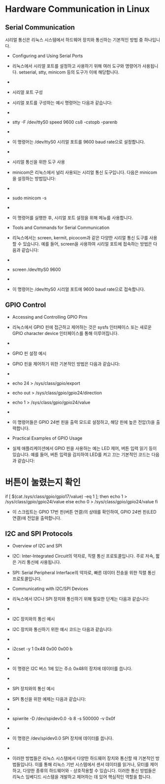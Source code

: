 # Hardware Communication in Linux

## Serial Communication
시리얼 통신은 리눅스 시스템에서 하드웨어 장치와 통신하는 기본적인 방법 중 하나입니다.
- Configuring and Using Serial Ports

- 리눅스에서 시리얼 포트를 설정하고 사용하기 위해 여러 도구와 명령어가 사용됩니다. setserial, stty, minicom 등의 도구가 이에 해당합니다.
- 
- 시리얼 포트 구성
- 시리얼 포트를 구성하는 예시 명령어는 다음과 같습니다:
- 
- stty -F /dev/ttyS0 speed 9600 cs8 -cstopb -parenb
- 
- 이 명령어는 /dev/ttyS0 시리얼 포트를 9600 baud rate으로 설정합니다.
- 
- 시리얼 통신을 위한 도구 사용
- minicom은 리눅스에서 널리 사용되는 시리얼 통신 도구입니다. 다음은 minicom을 설정하는 방법입니다:
- 
- sudo minicom -s
- 
- 이 명령어를 실행한 후, 시리얼 포트 설정을 위해 메뉴를 사용합니다.

- Tools and Commands for Serial Communication

- 리눅스에서는 screen, kermit, picocom과 같은 다양한 시리얼 통신 도구를 사용할 수 있습니다. 예를 들어, screen을 사용하여 시리얼 포트에 접속하는 방법은 다음과 같습니다:
- 
- screen /dev/ttyS0 9600
- 
- 이 명령어는 /dev/ttyS0 시리얼 포트에 9600 baud rate으로 접속합니다.


## GPIO Control
- Accessing and Controlling GPIO Pins

- 리눅스에서 GPIO 핀에 접근하고 제어하는 것은 sysfs 인터페이스 또는 새로운 GPIO character device 인터페이스를 통해 이루어집니다.
- 
- GPIO 핀 설정 예시
- GPIO 핀을 제어하기 위한 기본적인 방법은 다음과 같습니다:
- 
- echo 24 > /sys/class/gpio/export
- echo out > /sys/class/gpio/gpio24/direction
- echo 1 > /sys/class/gpio/gpio24/value
- 
- 이 명령어들은 GPIO 24번 핀을 출력 모드로 설정하고, 해당 핀에 높은 전압(1)을 출력합니다.

- Practical Examples of GPIO Usage

- 실제 애플리케이션에서 GPIO 핀을 사용하는 예는 LED 제어, 버튼 입력 읽기 등이 있습니다. 예를 들어, 버튼 입력을 감지하여 LED를 켜고 끄는 기본적인 코드는 다음과 같습니다:

# 버튼이 눌렸는지 확인
if [ $(cat /sys/class/gpio/gpio17/value) -eq 1 ]; then
    echo 1 > /sys/class/gpio/gpio24/value
else
    echo 0 > /sys/class/gpio/gpio24/value
fi

- 이 스크립트는 GPIO 17번 핀(버튼 연결)의 상태를 확인하여, GPIO 24번 핀(LED 연결)에 전압을 출력합니다.

## I2C and SPI Protocols
- Overview of I2C and SPI

- I2C: Inter-Integrated Circuit의 약자로, 직렬 통신 프로토콜입니다. 주로 저속, 짧은 거리 통신에 사용됩니다.
- SPI: Serial Peripheral Interface의 약자로, 빠른 데이터 전송을 위한 직렬 통신 프로토콜입니다.

- Communicating with I2C/SPI Devices
- 리눅스에서 I2C나 SPI 장치와 통신하기 위해 필요한 단계는 다음과 같습니다:
- 
- I2C 장치와의 통신 예시
- I2C 장치와 통신하기 위한 예시 코드는 다음과 같습니다:
- 
- i2cset -y 1 0x48 0x00 0x00 b
- 
- 이 명령은 I2C 버스 1에 있는 주소 0x48의 장치에 데이터를 씁니다.
- 
- SPI 장치와의 통신 예시
- SPI 통신을 위한 예제는 다음과 같습니다:
- 
- spiwrite -D /dev/spidev0.0 -b 8 -s 500000 -v 0x0f
- 
- 이 명령은 /dev/spidev0.0 SPI 장치에 데이터를 씁니다.
- 
- 이러한 방법들은 리눅스 시스템에서 다양한 하드웨어 장치와 통신할 때 기본적인 방법들입니다. 이를 통해 리눅스 기반 시스템에서 센서 데이터를 읽거나, 모터를 제어하고, 다양한 종류의 하드웨어와 - 상호작용할 수 있습니다. 이러한 통신 방법들은 리눅스 임베디드 시스템을 개발하고 제어하는 데 있어 핵심적인 역할을 합니다.